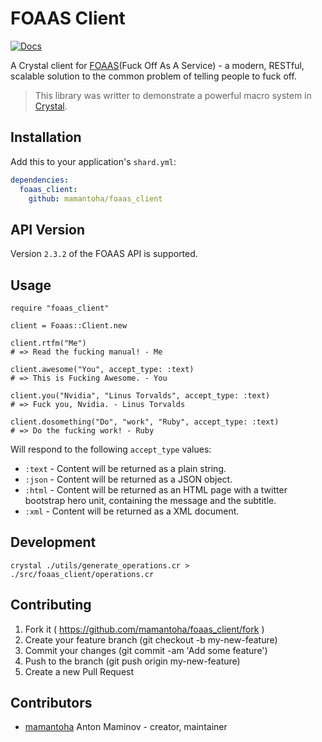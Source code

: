 # FOAAS Client

[![Docs](https://img.shields.io/badge/docs-available-brightgreen.svg)](https://mamantoha.github.io/foaas_client/)

A Crystal client for [FOAAS](https://foaas.com)(Fuck Off As A Service) - a modern, RESTful, scalable solution to the common problem of telling people to fuck off.

> This library was writter to demonstrate a powerful macro system in [Crystal](https://crystal-lang.org/).

## Installation

Add this to your application's `shard.yml`:

```yaml
dependencies:
  foaas_client:
    github: mamantoha/foaas_client
```

## API Version

Version `2.3.2` of the FOAAS API is supported.

## Usage

```crystal
require "foaas_client"

client = Foaas::Client.new

client.rtfm("Me")
# => Read the fucking manual! - Me

client.awesome("You", accept_type: :text)
# => This is Fucking Awesome. - You

client.you("Nvidia", "Linus Torvalds", accept_type: :text)
# => Fuck you, Nvidia. - Linus Torvalds

client.dosomething("Do", "work", "Ruby", accept_type: :text)
# => Do the fucking work! - Ruby
```

Will respond to the following `accept_type` values:

* `:text` - Content will be returned as a plain string.
* `:json` - Content will be returned as a JSON object.
* `:html` - Content will be returned as an HTML page with a twitter bootstrap hero unit, containing the message and the subtitle.
* `:xml` - Content will be returned as a XML document.

## Development

```console
crystal ./utils/generate_operations.cr > ./src/foaas_client/operations.cr
```

## Contributing

1. Fork it ( https://github.com/mamantoha/foaas_client/fork )
2. Create your feature branch (git checkout -b my-new-feature)
3. Commit your changes (git commit -am 'Add some feature')
4. Push to the branch (git push origin my-new-feature)
5. Create a new Pull Request

## Contributors

* [mamantoha](https://github.com/mamantoha) Anton Maminov - creator, maintainer
